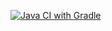 [![Java CI with Gradle](https://github.com/Vera1744/Selenide3/actions/workflows/gradle.yml/badge.svg)](https://github.com/Vera1744/Selenide3/actions/workflows/gradle.yml)
